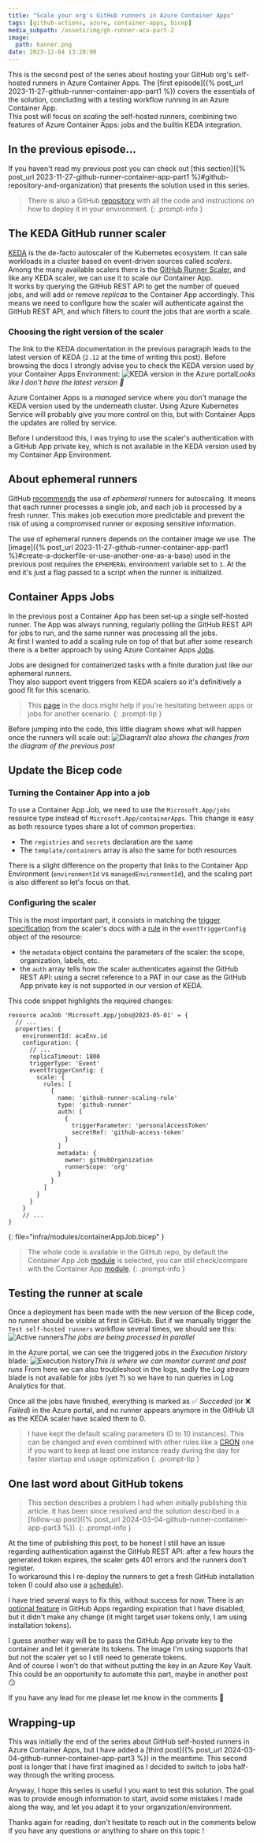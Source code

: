 ```yaml
---
title: "Scale your org's GitHub runners in Azure Container Apps"
tags: [github-actions, azure, container-apps, bicep]
media_subpath: /assets/img/gh-runner-aca-part-2
image:
  path: banner.png
date: 2023-12-04 13:20:00
---
```


This is the second post of the series about hosting your GitHub org's self-hosted runners in Azure Container Apps. The [first episode]({% post_url 2023-11-27-github-runner-container-app-part1 %}) covers the essentials of the solution, concluding with a testing workflow running in an Azure Container App.  
This post will focus on _scaling_ the self-hosted runners, combining two features of Azure Container Apps: jobs and the builtin KEDA integration.

## In the previous episode...
If you haven't read my previous post you can check out [this section]({% post_url 2023-11-27-github-runner-container-app-part1 %}#github-repository-and-organization) that presents the solution used in this series.  
> There is also a GitHub [repository](https://github.com/xmi-cs/aca-gh-actions-runner) with all the code and instructions on how to deploy it in your environment.
{: .prompt-info }

## The KEDA GitHub runner scaler
[KEDA](https://keda.sh/) is the de-facto autoscaler of the Kubernetes ecosystem. It can sale workloads in a cluster based on event-driven sources called _scalers_. Among the many available scalers there is the [GitHub Runner Scaler](https://keda.sh/docs/latest/scalers/github-runner/), and like any KEDA scaler, we can use it to scale our Container App.  
It works by querying the GitHub REST API to get the number of queued jobs, and will add or remove _replicas_ to the Container App accordingly. This means we need to configure how the scaler will authenticate against the GitHub REST API, and which filters to count the jobs that are worth a scale.  

### Choosing the right version of the scaler
The link to the KEDA documentation in the previous paragraph leads to the latest version of KEDA (`2.12` at the time of writing this post). Before browsing the docs I strongly advise you to check the KEDA version used by your Container Apps Environment:
![KEDA version in the Azure portal](/01-portal-environment.png)_Looks like I don't have the latest version 🥹_

Azure Container Apps is a _managed_ service where you don't manage the KEDA version used by the underneath cluster. Using Azure Kubernetes Service will probably give you more control on this, but with Container Apps the updates are rolled by service.  

Before I understood this, I was trying to use the scaler's authentication with a GitHub App private key, which is not available in the KEDA version used by my Container App Environment. 

## About ephemeral runners
GitHub [recommends](https://docs.github.com/en/actions/hosting-your-own-runners/managing-self-hosted-runners/autoscaling-with-self-hosted-runners#using-ephemeral-runners-for-autoscaling) the use of _ephemeral_ runners for autoscaling. It means that each runner processes a single job, and each job is processed by a fresh runner. This makes job execution more predictable and prevent the risk of using a compromised runner or exposing sensitive information.  

The use of ephemeral runners depends on the container image we use. The [image]({% post_url 2023-11-27-github-runner-container-app-part1 %}#create-a-dockerfile-or-use-another-one-as-a-base) used in the previous post requires the `EPHEMERAL` environment variable set to `1`. At the end it's just a flag passed to a script when the runner is initialized.

## Container Apps Jobs
In the previous post a Container App has been set-up a single self-hosted runner. The App was always running, regularly polling the GitHub REST API for jobs to run, and the same runner was processing all the jobs.  
At first I wanted to add a scaling rule on top of that but after some research there is a better approach by using Azure Container Apps [Jobs](https://learn.microsoft.com/en-us/azure/container-apps/jobs).  

Jobs are designed for containerized tasks with a finite duration just like our ephemeral runners.  
They also support event triggers from KEDA scalers so it's definitively a good fit for this scenario.

> This [page](https://learn.microsoft.com/en-us/azure/container-apps/jobs?tabs=azure-cli#example-scenarios) in the docs might help if you're hesitating between apps or jobs for another scenario.
{: .prompt-tip }

Before jumping into the code, this little diagram shows what will happen once the runners will scale out:
![Diagram](/02-diagram.png)_It also shows the changes from the diagram of the previous post_

## Update the Bicep code

### Turning the Container App into a job
To use a Container App Job, we need to use the `Microsoft.App/jobs` resource type instead of `Microsoft.App/containerApps`. This change is easy as both resource types share a lot of common properties:
- The `registries` and `secrets` declaration are the same
- The `template/containers` array is also the same for both resources

There is a slight difference on the property that links to the Container App Environment (`environmentId` vs `managedEnvironmentId`), and the scaling part is also different so let's focus on that.

### Configuring the scaler
This is the most important part, it consists in matching the [trigger specification](https://keda.sh/docs/2.10/scalers/github-runner/#trigger-specification) from the scaler's docs with a [rule](https://learn.microsoft.com/en-us/azure/templates/microsoft.app/jobs?pivots=deployment-language-bicep#jobscalerule) in the `eventTriggerConfig` object of the resource:
- the `metadata` object contains the parameters of the scaler: the scope, organization, labels, etc.
- the `auth` array tells how the scaler authenticates against the GitHub REST API: using a secret reference to a PAT in our case as the GitHub App private key is not supported in our version of KEDA.

This code snippet highlights the required changes:
```
resource acaJob 'Microsoft.App/jobs@2023-05-01' = {
  // ...
  properties: {
    environmentId: acaEnv.id
    configuration: {
      // ...
      replicaTimeout: 1800
      triggerType: 'Event'
      eventTriggerConfig: {
        scale: {
          rules: [
            {
              name: 'github-runner-scaling-rule'
              type: 'github-runner'
              auth: [
                {
                  triggerParameter: 'personalAccessToken'
                  secretRef: 'github-access-token'
                }
              ]
              metadata: {
                owner: gitHubOrganization
                runnerScope: 'org'
              }
            }
          ]
        }
      }
    }
    // ...
}
```
{: file="infra/modules/containerAppJob.bicep" }

> The whole code is available in the GitHub repo, by default the Container App Job [module](https://github.com/xmi-cs/aca-gh-actions-runner/blob/main/infra/modules/containerAppJob.bicep) is selected, you can still check/compare with the Container App [module](https://github.com/xmi-cs/aca-gh-actions-runner/blob/main/infra/modules/containerApp.bicep).
{: .prompt-info }

## Testing the runner at scale
Once a deployment has been made with the new version of the Bicep code, no runner should be visible at first in GitHub. But if we manually trigger the `Test self-hosted runners` workflow several times, we should see this:
![Active runners](/03-runners.png)_The jobs are being processed in parallel_

In the Azure portal, we can see the triggered jobs in the _Execution history_ blade:
![Execution history](/04-portal-execution-history.png)_This is where we can monitor current and past runs_
From here we can also troubleshoot in the logs, sadly the _Log stream_ blade is not available for jobs (yet ?) so we have to run queries in Log Analytics for that.

Once all the jobs have finished, everything is marked as ✅ _Succeded_ (or ❌ _Failed_) in the Azure portal, and no runner appears anymore in the GitHub UI as the KEDA scaler have scaled them to 0.

> I have kept the default scaling parameters (0 to 10 instances). This can be changed and even combined with other rules like a [CRON](https://keda.sh/docs/latest/scalers/cron) one if you want to keep at least one instance ready during the day for faster startup and usage optimization
{: .prompt-tip }

## One last word about GitHub tokens
> This section describes a problem I had when initially publishing this article. It has been since resolved and the solution described in a [follow-up post]({% post_url 2024-03-04-github-runner-container-app-part3 %}).
{: .prompt-info }

At the time of publishing this post, to be honest I still have an issue regarding authentication against the GitHub REST API: after a few hours the generated token expires, the scaler gets 401 errors and the runners don't register.  
To workaround this I re-deploy the runners to get a fresh GitHub installation token (I could also use a [schedule](https://docs.github.com/en/actions/using-workflows/events-that-trigger-workflows#schedule)).

I have tried several ways to fix this, without success for now. There is an [optional feature](https://docs.github.com/en/apps/creating-github-apps/authenticating-with-a-github-app/refreshing-user-access-tokens#configuring-your-app-to-use-user-access-tokens-that-expire) in GitHub Apps regarding expiration that I have disabled, but it didn't make any change (it might target user tokens only, I am using installation tokens).  

I guess another way will be to pass the GitHub App private key to the container and let it generate its tokens. The image I'm using supports that but not the scaler yet so I still need to generate tokens.  
And of course I won't do that without putting the key in an Azure Key Vault. This could be an opportunity to automate this part, maybe in another post 😏

If you have any lead for me please let me know in the comments 🤗

## Wrapping-up
This was initially the end of the series about GitHub self-hosted runners in Azure Container Apps, but I have added a [third post]({% post_url 2024-03-04-github-runner-container-app-part3 %}) in the meantime. This second post is longer that I have first imagined as I decided to switch to jobs half-way through the writing process.

Anyway, I hope this series is useful I you want to test this solution. The goal was to provide enough information to start, avoid some mistakes I made along the way, and let you adapt it to your organization/environment.

Thanks again for reading, don't hesitate to reach out in the comments below if you have any questions or anything to share on this topic !
